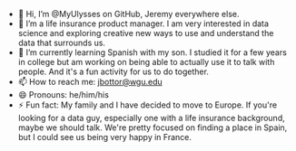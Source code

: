 - 👋 Hi, I’m @MyUlysses on GitHub, Jeremy everywhere else. 
- 👀 I’m a life insurance product manager. I am very interested in data science and exploring creative new ways to use and understand the data that surrounds us.
- 🌱 I’m currently learning Spanish with my son. I studied it for a few years in college but am working on being able to actually use it to talk with people. And it's a fun activity for us to do together. 
- 📫 How to reach me: jbottor@wgu.edu
- 😄 Pronouns: he/him/his
- ⚡ Fun fact: My family and I have decided to move to Europe. If you're looking for a data guy, especially one with a life insurance background, maybe we should talk. We're pretty focused on finding a place in Spain, but I could see us being very happy in France. 

<!---
MyUlysses/MyUlysses is a ✨ special ✨ repository because its `README.md` (this file) appears on your GitHub profile.
You can click the Preview link to take a look at your changes.
--->
